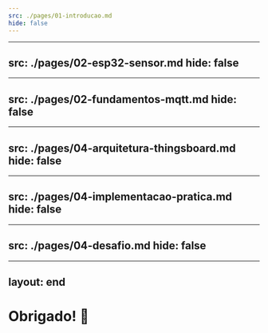 ```yaml
---
src: ./pages/01-introducao.md
hide: false
---
```


---
src: ./pages/02-esp32-sensor.md
hide: false
---

---
src: ./pages/02-fundamentos-mqtt.md
hide: false
---

---
src: ./pages/04-arquitetura-thingsboard.md
hide: false
---

---
src: ./pages/04-implementacao-pratica.md
hide: false
---

---
src: ./pages/04-desafio.md
hide: false
---

---
layout: end
---

# Obrigado! 🎉

